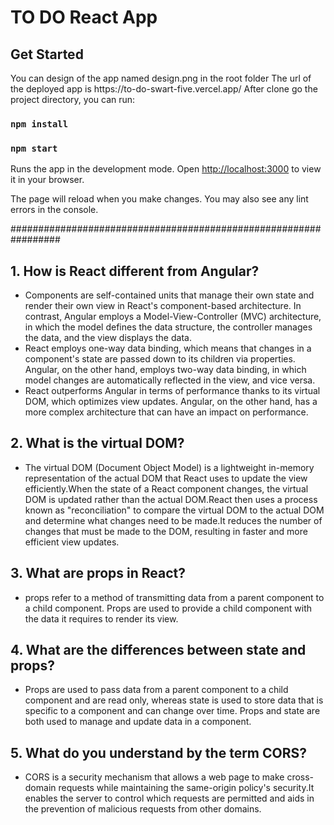 <h1>TO DO  React App </h1>
<h2>Get Started</h2>
You can design of the app named design.png in the root folder
The url of the deployed app is https://to-do-swart-five.vercel.app/
After clone go the project directory, you can run:

### `npm install`

### `npm start`

Runs the app in the development mode.
Open [http://localhost:3000](http://localhost:3000) to view it in your browser.

The page will reload when you make changes.
You may also see any lint errors in the console.

#################################################################

<h2>1. How is React different from Angular?</h2>
<ul>
<li>
Components are self-contained units that manage their own state and render their own view in React's component-based architecture. In contrast, Angular employs a Model-View-Controller (MVC) architecture, in which the model defines the data structure, the controller manages the data, and the view displays the data.
</li>
<li>
React employs one-way data binding, which means that changes in a component's state are passed down to its children via properties. Angular, on the other hand, employs two-way data binding, in which model changes are automatically reflected in the view, and vice versa.
</li>
<li>
React outperforms Angular in terms of performance thanks to its virtual DOM, which optimizes view updates. Angular, on the other hand, has a more complex architecture that can have an impact on performance.
</li>
</ul>

<h2>2. What is the virtual DOM?</h2>
<ul>
<li>
The virtual DOM (Document Object Model) is a lightweight in-memory representation of the actual DOM that React uses to update the view efficiently.When the state of a React component changes, the virtual DOM is updated rather than the actual DOM.React then uses a process known as "reconciliation" to compare the virtual DOM to the actual DOM and determine what changes need to be made.It reduces the number of changes that must be made to the DOM, resulting in faster and more efficient view updates. 
</li>
</ul>

<h2>3. What are props in React?</h2>
<ul>
<li>
props refer to a method of transmitting data from a parent component to a child component. Props are used to provide a child component with the data it requires to render its view.
</li>
</ul>

<h2>4. What are the differences between state and props?</h2>
<ul>
<li>
Props are used to pass data from a parent component to a child component and are read only, whereas state is used to store data that is specific to a component and can change over time. Props and state are both used to manage and update data in a component.
</li>
</ul>

<h2>5. What do you understand by the term CORS?</h2>
<ul>
<li>
CORS is a security mechanism that allows a web page to make cross-domain requests while maintaining the same-origin policy's security.It enables the server to control which requests are permitted and aids in the prevention of malicious requests from other domains.
</li>
</ul>
